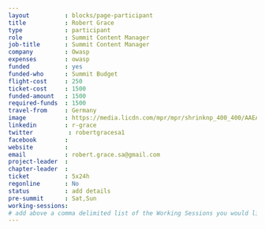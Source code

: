 ```yaml
---
layout          : blocks/page-participant
title           : Robert Grace
type            : participant
role            : Summit Content Manager
job-title       : Summit Content Manager
company         : Owasp
expenses        : owasp
funded          : yes
funded-who      : Summit Budget
flight-cost     : 250
ticket-cost     : 1500
funded-amount   : 1500
required-funds  : 1500
travel-from     : Germany
image           : https://media.licdn.com/mpr/mpr/shrinknp_400_400/AAEAAQAAAAAAAAknAAAAJGRjYjM4YTAwLWI0OTAtNDg3Ny1iMGMxLWQwOTZmNTNlNzRkYg.jpg
linkedin        : r-grace
twitter          : robertgracesa1
facebook        :
website         :
email           : robert.grace.sa@gmail.com
project-leader  :
chapter-leader  :
ticket          : 5x24h
regonline       : No
status          : add details
pre-summit      : Sat,Sun
working-sessions:
# add above a comma delimited list of the Working Sessions you would like to attend (use the session's title)
---
```


<!-- put more details about participant here -->
